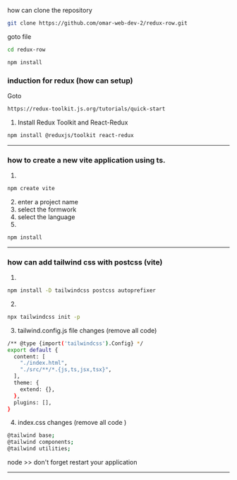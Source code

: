 

how can clone the repository
```bash
git clone https://github.com/omar-web-dev-2/redux-row.git
```
goto file 
```bash
cd redux-row
```
```bash 
npm install
```
### induction for redux (how can setup)
Goto 
```bash 
https://redux-toolkit.js.org/tutorials/quick-start
```
1. Install Redux Toolkit and React-Redux
```bash 
npm install @reduxjs/toolkit react-redux
```



------------------------------------------------------------
### how to create a new vite application using ts.
1.
```bash 
npm create vite 
```
2. enter a project name 
3. select the formwork 
4. select the language
5. 
```bash 
npm install
```
----------------------------------------------------------------
### how can add tailwind css with postcss (vite)
1. 
```bash
npm install -D tailwindcss postcss autoprefixer
```
2. 
```bash 
npx tailwindcss init -p
``` 
3. tailwind.config.js file changes (remove all code)
```bash 
/** @type {import('tailwindcss').Config} */
export default {
  content: [
    "./index.html",
    "./src/**/*.{js,ts,jsx,tsx}",
  ],
  theme: {
    extend: {},
  },
  plugins: [],
}
``` 
4. index.css changes (remove all code )
```bash 
@tailwind base;
@tailwind components;
@tailwind utilities;
```
node >> don't forget restart your application

----------------------------------------------------------------
